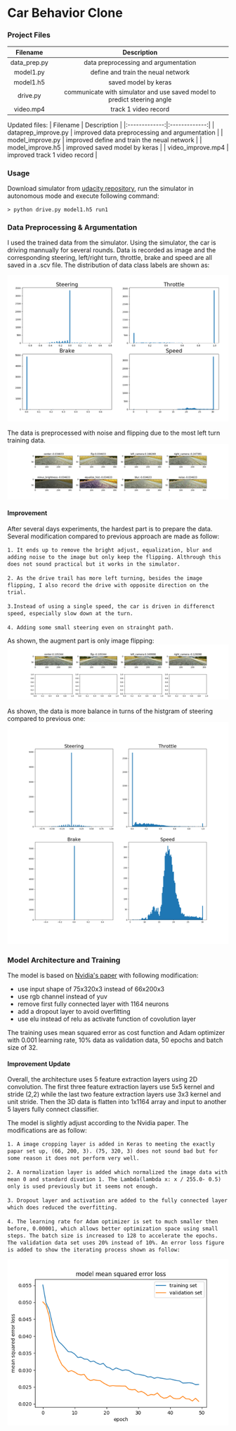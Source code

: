# **Car Behavior Clone** 

[//]: # (Image References)

[image1]: ./data_dist.png "dataprep"
[image2]: ./data_prep.png "imageproc"
[image3]: ./show_data_improve.png "dataprepimprove"
[image4]: ./datahist_improve.png "imageprocimprove"
[image5]: ./errloss_improve.png "errorloss"

### Project Files

|  Filename   |   Description  | 
|:-------------:|:-------------:|
| data_prep.py |  data preprocessing and argumentation |
| model1.py | define and train the neual network |
| model1.h5 | saved model by keras |
| drive.py | communicate with simulator and use saved model to predict steering angle  |
| video.mp4 | track 1 video record |

Updated files:
|  Filename   |   Description  | 
|:-------------:|:-------------:|
| dataprep_improve.py |  improved data preprocessing and argumentation |
| model_improve.py | improved define and train the neual network |
| model_improve.h5 | improved saved model by keras |
| video_improve.mp4 | improved track 1 video record |

### Usage

Download simulator from [udacity repository](https://github.com/udacity/self-driving-car-sim), run the simulator in 
autonomous mode and execute following command:
```
> python drive.py model1.h5 run1
```

### Data Preprocessing & Argumentation
I used the trained data from the simulator. Using the simulator, the car is driving mannually for several rounds. Data is recorded as image and the corresponding steering, left/right turn, throttle, brake and speed are all saved in a .scv file. The distribution of data class labels are shown as:

![alt text][image1] 

The data is preprocessed with noise and flipping due to the most left turn training data. 
![alt text][image2] 

#### Improvement

After several days experiments, the hardest part is to prepare the data. Several modification compared to previous approach are made as follow:

    1. It ends up to remove the bright adjust, equalization, blur and adding noise to the image but only keep the flipping. Althrough this does not sound practical but it works in the simulator. 
    
    2. As the drive trail has more left turning, besides the image flipping, I also record the drive with opposite direction on the trial.
    
    3.Instead of using a single speed, the car is driven in differenct speed, especially slow down at the turn.
    
    4. Adding some small steering even on strainght path. 

As shown, the augment part is only image flipping:
![alt text][image3] 

As shown, the data is more balance in turns of the histgram of steering compared to previous one:
![alt text][image4] 


### Model Architecture and Training
The model is based on [Nvidia's paper](http://images.nvidia.com/content/tegra/automotive/images/2016/solutions/pdf/end-to-end-dl-using-px.pdf) 
with following modification:
* use input shape of 75x320x3 instead of 66x200x3
* use rgb channel instead of yuv
* remove first fully connected layer with 1164 neurons
* add a dropout layer to avoid overfitting
* use elu instead of relu as activate function of covolution layer

The training uses mean squared error as cost function and Adam optimizer with 0.001 learning rate,
10% data as validation data, 50 epochs and batch size of 32.

#### Improvement Update

Overall, the architecture uses 5 feature extraction layers using 2D convolution. The first three feature extraction layers use 5x5 kernel and stride (2,2) while the last two feature extraction layers use 3x3 kernel and unit stride. Then the 3D data is flatten into 1x1164 array and input to another 5 layers fully connect classifier. 

The model is slightly adjust according to the Nvidia paper. The modifications are as follow:

    1. A image cropping layer is added in Keras to meeting the exactly papar set up, (66, 200, 3). (75, 320, 3) does not sound bad but for some reason it does not perform very well. 
    
    2. A normalization layer is added which normalized the image data with mean 0 and standard divation 1. The Lambda(lambda x: x / 255.0- 0.5) only is used previously but it seems not enough. 
    
    3. Dropout layer and activation are added to the fully connected layer which does reduced the overfitting.
    
    4. The learning rate for Adam optimizer is set to much smaller then before, 0.00001, which allows better optimization space using small steps. The batch size is increased to 128 to accelerate the epochs. The validation data set uses 20% instead of 10%. An error loss figure is added to show the iterating process shown as follow:
    
![alt text][image5] 
